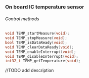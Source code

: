 ### On board IC temperature sensor

###### Control methods
```c
void TEMP_startMeasure(void);
void TEMP_stopMeasure(void);
bool TEMP_isDataReady(void);
void TEMP_clearDataReady(void);
void TEMP_enableInterrupt(void);
void TEMP_disableInterrupt(void);
int32_t TEMP_getTemperature(void);
```
//TODO add description
